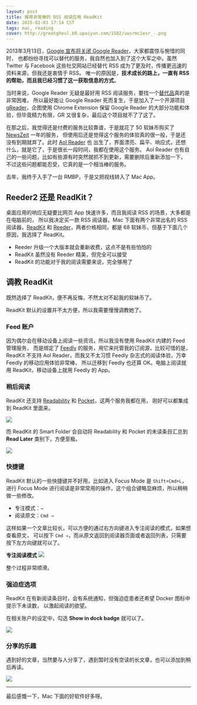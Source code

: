 ```yaml
---
layout: post
title: 推荐非常棒的 RSS 阅读应用 ReadKit
date: 2015-02-03 17:14 CST
tags: mac, reading
cover: http://greatghoul.b0.upaiyun.com/1502/uwsrmc1esr_-.png
---
```


2013年3月13日，[Google 宣布将关闭 Google Reader][1]，大家都震惊与惋惜的同时，
也都纷纷寻找可以替代的服务，我自然也加入到了这个大军之中。虽然 Twitter 与 Facebook 
这些社交网站已经替代 RSS 成为了更及时，传播更迅速的资料来源，但我还是衷情于 RSS。
唯一的原因是，**技术成长的路上，一直有 RSS 的帮助，而且我已经习惯了这一获取信息的方式**。

当时来说，Google Reader 无疑是最好用 RSS 阅读服务，要找一个[替代品][2]真的是非常困难，
所以最好能让 Google Reader 死而复生，于是加入了一个开源项目 [gReader]，企图使用 
Chrome Extension 保留 Google Reader 的大部分功能和体验，但毕竟精力有限，GR 又很复杂，最后这个项目就不了了这了。

在那之后，我觉得还是付费的服务比较靠谱，于是就花了 50 软妹币购买了 [NewsZeit] 一年的服务，
但使用后还是觉得这个服务的体验真的很一般，于是还没有到期就弃了。此时 [Aol Reader] 也
出生了，界面漂亮、扁平、响应式，还想什么，就是它了，于是很长一段时间，我都在使用这个服务。
Aol Reader 也有自己的一些问题，比如有些源有时突然就抓不到更新，需要删除后重新添加一下，
不过这些问题都能忍受，它真的是一个相当棒的服务。

去年，我终于入手了一台 RMBP，于是又把视线转入了 Mac App。

## Reeder2 还是 ReadKit？

桌面应用的响应无疑要比网页 App 快速许多，而且我阅读 RSS 的场景，大多都是在电脑前的，
所以我决定买一款 RSS 阅读器，Mac 下面有两个非常出名的 RSS 阅读器，[ReadKit] 
和 [Reeder]，两者价格相同，都是 68 软妹币，但基于下面几个原因，我选择了 ReadKit。

- Reeder 升级一个大版本就会重新收费，这点不是有些怕怕的
- ReadKit 虽然没有 Reeder 精美，但完全可以接受
- ReadKit 的功能对于我的阅读需要来说，完全够用了

## 调教 ReadKit

既然选择了 ReadKit，便不再反悔，不然太对不起我的软妹币了。

ReadKit 默认的设置并不太方便，所以我需要慢慢调教她了。

### Feed 账户

因为偶尔会在移动设备上阅读一些资讯，所以我没有使用 ReadKit 内建的 Feed 管理服务，
而是绑定了 [Feedly] 的服务，用它来托管我的订阅源，比较可惜的是，ReadKit 不支持
Aol Reader，而我又不太习惯 Feedly 杂志式的阅读体验，万幸 Feedly 的移动应用体验非常棒，
所以迁移到 Feedly 也还算 OK。电脑上阅读就用 ReadKit，移动设备上就用 Feedly 的 App。

### 稍后阅读

ReadKit 还支持 [Readability] 和 [Pocket]，这两个服务我都在用，
刚好可以都集成到 ReadKit 里面来。

![](http://greatghoul.b0.upaiyun.com/1502/fwsxmhgfFxab.png)

而 ReadKit 的 Smart Folder 会自动将 Readability 和 Pocket 的未读条目汇总到
**Read Later** 类别下，方便至极。

![](http://greatghoul.b0.upaiyun.com/1502/uwsrmc1esr_-.png)

### 快捷键

ReadKit 默认的一些快捷键并不好用，比如进入 Focus Mode 是 `Shift+Cmd+L`，
进行 Focus Mode 进行阅读是非常常用的操作，这个组合键略显麻烦，所以稍稍做一些修改。

- 专注模式：`→`
- 阅读原文：`Cmd →`

这样如果一个文章比较长，可以方便的通过右方向键进入专注阅读的模式，如果想查看原文，
可以按下 `Cmd →`，而从原文返回到阅读器页面或者返回列表，只需要按下左方向键就可以了。

**专注阅读模式**
![](http://greatghoul.b0.upaiyun.com/1502/SmmIpRjbxARD.png)

整个过程非常顺滑。

### 强迫症选项

ReadKit 在有新阅读条目时，会有系统通知，但强迫症患者还希望 Docker 图标中提示下未读数，
以激起阅读的欲望。

在相关账户的设定中，勾选 **Show in dock badge** 就可以了。

![](http://greatghoul.b0.upaiyun.com/1502/gvmn6iThrz4D.png)

### 分享的乐趣

遇到好的文章，当然要与人分享了，遇到暂时没有空读的长文章，也可以添加到稍后再读。

![](http://greatghoul.b0.upaiyun.com/1502/3IxRzYXjIfaN.png)

---

最后感慨一下，Mac 下面的好软件好多呀。

[gReader]: https://github.com/amoblin/gReader
[NewsZeit]: https://www.newszeit.com/
[Aol Reader]: http://reader.aol.com/
[ReadKit]: http://readkitapp.com/
[Reeder]: http://reederapp.com/mac/
[Feedly]: http://feedly.com/
[Readability]: https://readability.com/
[Pocket]: https://getpocket.com/

[1]: http://www.williamlong.info/archives/3405.html
[2]: http://alternativeto.net/software/google-reader/
